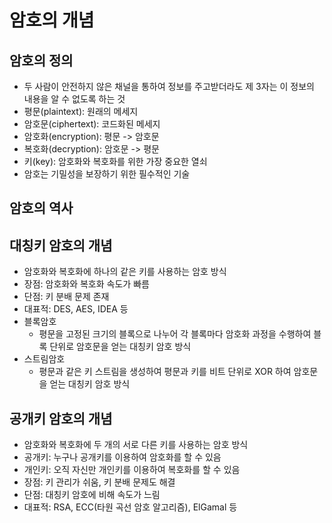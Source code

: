 # 암호의 개념

## 암호의 정의

* 두 사람이 안전하지 않은 채널을 통하여 정보를 주고받더라도 제 3자는 이 정보의 내용을 알 수 없도록 하는 것
* 평문(plaintext): 원래의 메세지
* 암호문(ciphertext): 코드화된 메세지
* 암호화(encryption): 평문 -> 암호문
* 복호화(decryption): 암호문 -> 평문
* 키(key): 암호화와 복호화를 위한 가장 중요한 열쇠
* 암호는 기밀성을 보장하기 위한 필수적인 기술

## 암호의 역사

## 대칭키 암호의 개념

* 암호화와 복호화에 하나의 같은 키를 사용하는 암호 방식
* 장점: 암호화와 복호화 속도가 빠름
* 단점: 키 분배 문제 존재
* 대표적: DES, AES, IDEA 등
* 블록암호
  * 평문을 고정된 크기의 블록으로 나누어 각 블록마다 암호화 과정을 수행하여 블록 단위로 암호문을 얻는 대칭키 암호 방식
* 스트림암호
  * 평문과 같은 키 스트림을 생성하여 평문과 키를 비트 단위로 XOR 하여 암호문을 얻는 대칭키 암호 방식

## 공개키 암호의 개념

* 암호화와 복호화에 두 개의 서로 다른 키를 사용하는 암호 방식
* 공개키: 누구나 공개키를 이용하여 암호화를 할 수 있음
* 개인키: 오직 자신만 개인키를 이용하여 복호화를 할 수 있음
* 장점: 키 관리가 쉬움, 키 분배 문제도 해결
* 단점: 대칭키 암호에 비해 속도가 느림
* 대표적: RSA, ECC(타원 곡선 암호 알고리즘), ElGamal 등